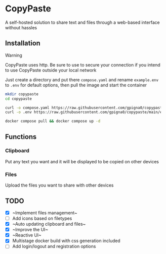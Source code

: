 # CopyPaste

A self-hosted solution to share text and files through a web-based interface without hassles

## Installation

> [!WARNING]  
> CopyPaste uses http. Be sure to use to secure your connection if
> you intend to use CopyPaste outside your local network

Just create a directory and put there `compose.yaml` and rename `example.env` to
`.env` for default options, then pull the image and start the container

```bash
mkdir copypaste
cd copypaste

curl -o compose.yaml https://raw.githubusercontent.com/gpigna0/copypaste/main/compose.yaml
curl -o .env https://raw.githubusercontent.com/gpigna0/copypaste/main/example.env

docker compose pull && docker compose up -d

```

## Functions

### Clipboard

Put any text you want and it will be displayed to be copied on other devices

### Files

Upload the files you want to share with other devices

## TODO

- [x] ~Implement files management~
- [ ] Add icons based on filetypes
- [x] ~Auto updating clipboard and files~
- [x] ~Improve the UI~
- [x] ~Reactive UI~
- [x] Multistage docker build with css generation included
- [ ] Add login/logout and registration options
